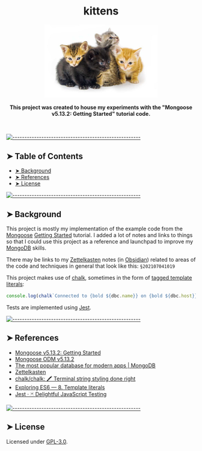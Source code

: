 <!-- ⚠️ This README has been generated from the file(s) "blueprint.md" ⚠️--><h1 align="center">kittens</h1>
<p align="center">
  <img src="https://raw.githubusercontent.com/avanderbilt/kittens/master/doc/cats.jpg" alt="Logo" width="300" height="auto" />
</p>
<p align="center">
  <b>This project was created to house my experiments with the "Mongoose v5.13.2: Getting Started" tutorial code.</b></br>
  <sub><sub>
</p>

<br />


[![-----------------------------------------------------](https://raw.githubusercontent.com/andreasbm/readme/master/assets/lines/rainbow.png)](#table-of-contents)

## ➤ Table of Contents

* [➤ Background](#-background)
* [➤ References](#-references)
* [➤ License](#-license)

[![-----------------------------------------------------](https://raw.githubusercontent.com/andreasbm/readme/master/assets/lines/rainbow.png)](#background)

## ➤ Background

This project is mostly my implementation of the example code from the [Mongoose](https://mongoosejs.com/) [Getting Started](https://mongoosejs.com/docs/) tutorial. I added a lot of notes and links to things so that I could use this project as a reference and launchpad to improve my [MongoDB](https://www.mongodb.com/) skills.

There may be links to my [Zettelkasten](https://en.wikipedia.org/wiki/Zettelkasten) notes (in [Obsidian](https://obsidian.md/)) related to areas of the code and techniques in general that look like this: `§202107041019`

This project makes use of [chalk](https://github.com/chalk/chalk), sometimes in the form of [tagged template literals](https://exploringjs.com/es6/ch_template-literals.html#_tagged-template-literals):

```javascript
console.log(chalk`Connected to {bold ${dbc.name}} on {bold ${dbc.host}}, port {bold ${dbc.port}}.`);
```

Tests are implemented using [Jest](https://jestjs.io/).


[![-----------------------------------------------------](https://raw.githubusercontent.com/andreasbm/readme/master/assets/lines/rainbow.png)](#references)

## ➤ References

- [Mongoose v5.13.2: Getting Started](https://mongoosejs.com/docs/)
- [Mongoose ODM v5.13.2](https://mongoosejs.com/)
- [The most popular database for modern apps | MongoDB](https://www.mongodb.com/)
- [Zettelkasten](https://en.wikipedia.org/wiki/Zettelkasten)
- [chalk/chalk: 🖍 Terminal string styling done right](https://github.com/chalk/chalk)
- [Exploring ES6 — 8. Template literals](https://exploringjs.com/es6/ch_template-literals.html#_tagged-template-literals)
- [Jest · 🃏 Delightful JavaScript Testing](https://jestjs.io/)


[![-----------------------------------------------------](https://raw.githubusercontent.com/andreasbm/readme/master/assets/lines/rainbow.png)](#license)

## ➤ License
	
Licensed under [GPL-3.0](https://opensource.org/licenses/GPL-3.0).